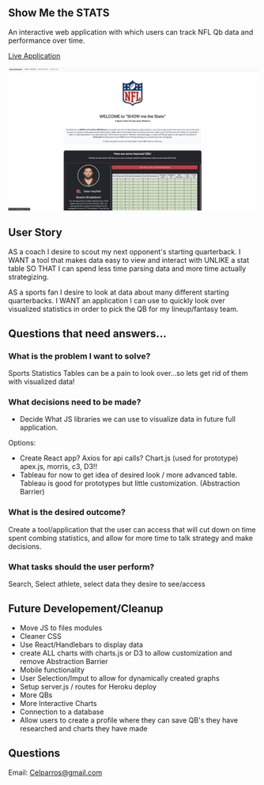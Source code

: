 
## Show Me the STATS

An interactive web application with which users can track NFL Qb data and performance over time.

[Live Application](https://cparros.github.io/football-visualization-project/)

![screenshot](./public/assets/images/homscreen.png)

## User Story


AS a coach I desire to scout my next opponent's starting quarterback.
I WANT a tool that makes data easy to view and interact with UNLIKE a stat table
SO THAT I can spend less time parsing data and more time actually strategizing. 

AS a sports fan I desire to look at data about many different starting quarterbacks.
I WANT an application I can use to quickly look over visualized statistics in order to pick the QB for my lineup/fantasy team.

## Questions that need answers...

### What is the problem I want to solve?

Sports Statistics Tables can be a pain to look over...so lets get rid of them with visualized data!

### What decisions need to be made?
- Decide What JS libraries we can use to visualize data in future full application.

Options:
- Create React app? Axios for api calls? Chart.js (used for prototype) apex.js, morris, c3, D3!!
- Tableau for now to get idea of desired look / more advanced table. Tableau is good for prototypes but little customization. (Abstraction  Barrier)

### What is the desired outcome?

Create a tool/application that the user can access that will cut down on time spent combing statistics, and allow for more time to talk strategy and make decisions.

### What tasks should the user perform?

Search, Select athlete, select data they desire to see/access

## Future Developement/Cleanup

- Move JS to files modules
- Cleaner CSS
- Use React/Handlebars to display data
- create ALL charts with charts.js or D3 to allow customization and remove Abstraction Barrier
- Mobile functionality
- User Selection/Imput to allow for dynamically created graphs
- Setup server.js / routes for Heroku deploy
- More QBs
- More Interactive Charts
- Connection to a database
- Allow users to create a profile where they can save QB's they have researched and charts they have made

## Questions
Email: Celparros@gmail.com